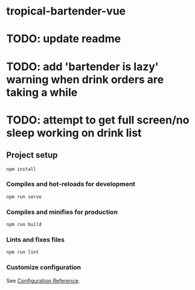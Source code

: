 # tropical-bartender-vue
# TODO: update readme
# TODO: add 'bartender is lazy' warning when drink orders are taking a while
# TODO: attempt to get full screen/no sleep working on drink list

## Project setup
```
npm install
```

### Compiles and hot-reloads for development
```
npm run serve
```

### Compiles and minifies for production
```
npm run build
```

### Lints and fixes files
```
npm run lint
```

### Customize configuration
See [Configuration Reference](https://cli.vuejs.org/config/).

